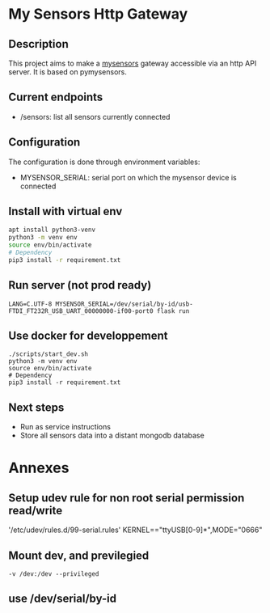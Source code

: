 # My Sensors Http Gateway

## Description
This project aims to make a [mysensors](https://www.mysensors.org/about/arduino) gateway accessible via an http API server. It is based on pymysensors.

## Current endpoints
- /sensors: list all sensors currently connected

## Configuration
The configuration is done through environment variables:
- MYSENSOR_SERIAL: serial port on which the mysensor device is connected

## Install with virtual env
```bash
apt install python3-venv
python3 -m venv env
source env/bin/activate
# Dependency
pip3 install -r requirement.txt
```

## Run server (not prod ready)
```
LANG=C.UTF-8 MYSENSOR_SERIAL=/dev/serial/by-id/usb-FTDI_FT232R_USB_UART_00000000-if00-port0 flask run
```

## Use docker for developpement
```
./scripts/start_dev.sh
python3 -m venv env
source env/bin/activate
# Dependency
pip3 install -r requirement.txt
```

## Next steps
- Run as service instructions
- Store all sensors data into a distant mongodb database


# Annexes 
## Setup udev rule for non root serial permission read/write
'/etc/udev/rules.d/99-serial.rules'
KERNEL=="ttyUSB[0-9]*",MODE="0666"

## Mount dev, and previlegied
`-v /dev:/dev --privileged`

## use /dev/serial/by-id

